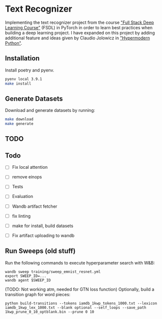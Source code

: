 # Text Recognizer
Implementing the text recognizer project from the course ["Full Stack Deep Learning Course"](https://fullstackdeeplearning.com/march2019) (FSDL) in PyTorch in order to learn best practices when building a deep learning project. I have expanded on this project by adding additional feature and ideas given by Claudio Jolowicz in ["Hypermodern Python"](https://cjolowicz.github.io/posts/hypermodern-python-01-setup/).

## Installation

Install poetry and pyenv.

```sh
pyenv local 3.9.1
make install
```

## Generate Datasets

Download and generate datasets by running:

```sh
make download
make generate
```


## TODO

## Todo
- [ ] Fix local attention
- [ ] remove einops
- [ ] Tests
- [ ] Evaluation
- [ ] Wandb artifact fetcher
- [ ] fix linting
- [ ] make for install, build datasets
- [ ] Fix artifact uploading to wandb


## Run Sweeps (old stuff)
 Run the following commands to execute hyperparameter search with W&B:

```
wandb sweep training/sweep_emnist_resnet.yml
export SWEEP_ID=...
wandb agent $SWEEP_ID

```

(TODO: Not working atm, needed for GTN loss function)
Optionally, build a transition graph for word pieces:
```
python build-transitions --tokens iamdb_1kwp_tokens_1000.txt --lexicon iamdb_1kwp_lex_1000.txt --blank optional --self_loops --save_path 1kwp_prune_0_10_optblank.bin --prune 0 10
```
